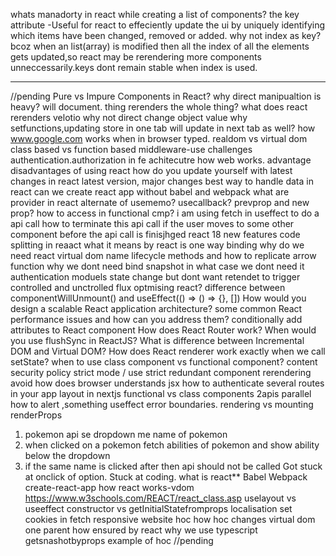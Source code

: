 whats manadorty in react while creating a list of components?
the key attribute -Useful for react to effeciently update the ui by uniquely identifying which items have been changed, removed or added.
why not index as key?
bcoz when an list(array) is modified then all the index of all the elements gets updated,so react may be rerendering more components unneccessarily.keys dont remain stable when index is used.
_______________________________________________________________________________________________
//pending
Pure vs Impure Components in React?
why direct manipualtion is heavy? will document. thing rerenders the whole thing? what does react rerenders
velotio
why not direct change object value why setfunctions,updating store in one tab will update in next tab as well? how www.google.com works when in browser typed.
realdom vs virtual dom
class based vs function based
middleware-use
challenges 
authentication.authorization in fe
achitecutre
how web works.
advantage disadvantages of using react
how do you update yourself with latest changes in react
latest version, major changes
best way to handle data in react
can we create react app without babel and webpack
what are provider in react
alternate of usememo? usecallback?
prevprop and new prop? how to access in functional cmp?
i am using fetch in useffect to do a api  call 
how to terminate this api call if the user moves to some other component before the api call is finisjhged
react 18 new features
code splitting in reaact
what it means by react is one way binding
why do we need react
virtual dom
name lifecycle methods and how to replicate
arrow function why we dont need bind
snapshot in what case we dont need it
authentication moduels
state change but dont want retendet to trigger
controlled and unctrolled
flux
optmising react? 
 difference between componentWillUnmount() and useEffect(() => () => {}, [])
 How would you design a scalable React application architecture?
 some common React performance issues and how can you address them?
 conditionally add attributes to React component
How does React Router work?
When would you use flushSync in ReactJS?
What is difference between Incremental DOM and Virtual DOM?
How does React renderer work exactly when we call setState?
when to use class component vs functional component?
content security policy
strict mode / use strict
redundant component rerendering avoid
how does browser understands jsx
how to authenticate several routes in your app
layout in nextjs
functional vs class components
2apis parallel how to alert ,something useffect
error boundaries. 
rendering vs mounting
renderProps
1. pokemon api se dropdown me name of pokemon
2. when clicked on a pokemon fetch abilities of pokemon and show ability below the dropdown
3. if the same name is clicked after then api should not be called
	Got stuck at onclick of option. Stuck at coding.
    what is react**
    Babel
    Webpack
    create-react-app
    how react works-vdom
    https://www.w3schools.com/REACT/react_class.asp
uselayout vs useeffect
constructor vs getInitialStatefromprops
localisation
set cookies in fetch
responsive website
hoc
how hoc changes virtual dom
one parent how ensured by react
why we use typescript
getsnashotbyprops
example of hoc
//pending
